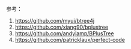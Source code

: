 参考：

1. https://github.com/myui/btree4j
2. https://github.com/xiang90/bplustree
3. https://github.com/andylamp/BPlusTree
4. https://github.com/patricklaux/perfect-code